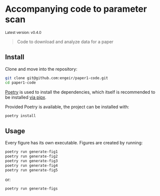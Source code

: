 # Accompanying code to parameter scan

<sup>Latest version: v0.4.0</sup> <!-- x-release-please-version -->

> Code to download and analyze data for a paper

## Install

Clone and move into the repository:

```bash
git clone git@github.com:engeir/paper1-code.git
cd paper1-code
```

[Poetry](python-poetry.org) is used to install the dependencies, which itself is
recommended to be installed
[via pipx](https://python-poetry.org/docs/#installing-with-pipx).

Provided Poetry is available, the project can be installed with:

```bash
poetry install
```

## Usage

Every figure has its own executable. Figures are created by running:

```bash
poetry run generate-fig1
poetry run generate-fig2
poetry run generate-fig3
poetry run generate-fig4
poetry run generate-fig5
```

or:

```bash
poetry run generate-figs
```
